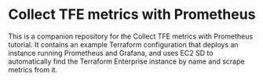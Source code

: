 # Collect TFE metrics with Prometheus

This is a companion repository for the Collect TFE metrics with Prometheus tutorial. It contains an example Terraform configuration that deploys an instance running Prometheus and Grafana, and uses EC2 SD to automatically find the Terraform Enterprise instance by name and scrape metrics from it.